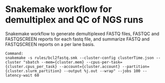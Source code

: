 # Snakemake workflow for demultiplex and QC of NGS runs

Snakemake workflow to generate demultiplexed FASTQ files, FASTQC and FASTQSCREEN reports for each fastq file, and summarize FASTQ and FASTQSCREEN reports on a per lane basis.

```
Command:
snakemake -s rules/bcl2fastq.smk --cluster-config clusterTime.json --cluster "sbatch --mem={cluster.mem} --cpus-per-task={cluster.cpus_per_task} --account={cluster.account} --partition={cluster.slurm_partition} --output %j.out --wrap" --jobs 100 --latency-wait 60
```
